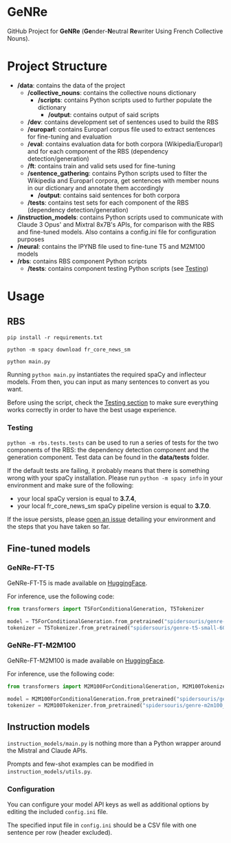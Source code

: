 # GeNRe

GitHub Project for **GeNRe** (**Ge**nder-**N**eutral **Re**writer Using French Collective Nouns).

# Project Structure

- **/data**: contains the data of the project
    + **/collective_nouns**: contains the collective nouns dictionary
        * **/scripts**: contains Python scripts used to further populate the dictionary
            - **/output**: contains output of said scripts
    + **/dev**: contains development set of sentences used to build the RBS
    + **/europarl**: contains Europarl corpus file used to extract sentences for fine-tuning and evaluation
    + **/eval**: contains evaluation data for both corpora (Wikipedia/Europarl) and for each component of the RBS (dependency detection/generation)
    + **/ft**: contains train and valid sets used for fine-tuning
    + **/sentence_gathering**: contains Python scripts used to filter the Wikipedia and Europarl corpora, get sentences with member nouns in our dictionary and annotate them accordingly
        * **/output**: contains said sentences for both corpora
    + **/tests**: contains test sets for each component of the RBS (dependency detection/generation)
- **/instruction_models**: contains Python scripts used to communicate with Claude 3 Opus' and Mixtral 8x7B's APIs, for comparison with the RBS and fine-tuned models. Also contains a config.ini file for configuration purposes
- **/neural**: contains the IPYNB file used to fine-tune T5 and M2M100 models
- **/rbs**: contains RBS component Python scripts
    + **/tests**: contains component testing Python scripts (see [Testing](#Testing))

# Usage

## RBS

`pip install -r requirements.txt`

`python -m spacy download fr_core_news_sm`

`python main.py`

Running `python main.py` instantiates the required spaCy and inflecteur models. From then, you can input as many sentences to convert as you want.

Before using the script, check the [Testing section](#Testing) to make sure everything works correctly in order to have the best usage experience.

### Testing

`python -m rbs.tests.tests` can be used to run a series of tests for the two components of the RBS: the dependency detection component and the generation component. Test data can be found in the **data/tests** folder.

If the default tests are failing, it probably means that there is something wrong with your spaCy installation. Please run `python -m spacy info` in your environment and make sure of the following:
- your local spaCy version is equal to **3.7.4**,
- your local fr_core_news_sm spaCy pipeline version is equal to **3.7.0**.

If the issue persists, please [open an issue](https://github.com/spidersouris/GeNRe/issues) detailing your environment and the steps that you have taken so far.

## Fine-tuned models

### GeNRe-FT-T5

GeNRe-FT-T5 is made available on [HuggingFace](https://huggingface.co/spidersouris/genre-t5-small-60k).

For inference, use the following code:

```py
from transformers import T5ForConditionalGeneration, T5Tokenizer

model = T5ForConditionalGeneration.from_pretrained("spidersouris/genre-t5-small-60k")
tokenizer = T5Tokenizer.from_pretrained("spidersouris/genre-t5-small-60k")
```

### GeNRe-FT-M2M100

GeNRe-FT-M2M100 is made available on [HuggingFace](https://huggingface.co/spidersouris/genre-t5-small-60k).

For inference, use the following code:

```py
from transformers import M2M100ForConditionalGeneration, M2M100Tokenizer

model = M2M100ForConditionalGeneration.from_pretrained("spidersouris/genre-m2m100_418M")
tokenizer = M2M100Tokenizer.from_pretrained("spidersouris/genre-m2m100_418M")
```

## Instruction models

`instruction_models/main.py` is nothing more than a Python wrapper around the Mistral and Claude APIs.

Prompts and few-shot examples can be modified in `instruction_models/utils.py`.

### Configuration

You can configure your model API keys as well as additional options by editing the included `config.ini` file.

The specified input file in `config.ini` should be a CSV file with one sentence per row (header excluded).